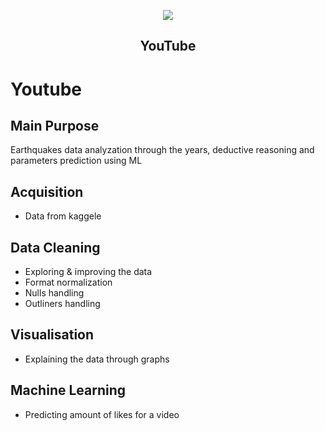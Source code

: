 <p align="center">
  <img src="https://www.google.com/imgres?imgurl=https%3A%2F%2Fstatic.toiimg.com%2Fphoto%2F58623495.cms&imgrefurl=https%3A%2F%2Ftimesofindia.indiatimes.com%2Ftopic%2FYouTube&tbnid=S2z22so7EghkhM&vet=12ahUKEwjY1KOrsJzuAhVBwIUKHU3eCjYQMygIegUIARCQAQ..i&docid=4X5Am64DSHxGmM&w=1200&h=504&q=.youtube&ved=2ahUKEwjY1KOrsJzuAhVBwIUKHU3eCjYQMygIegUIARCQAQ">
  <h2 align="center">YouTube</h2>
</p>




# Youtube

## Main Purpose
Earthquakes data analyzation through the years, deductive reasoning and parameters prediction using ML


## Acquisition
* Data from kaggele

## Data Cleaning
* Exploring & improving the data
* Format normalization
* Nulls handling
* Outliners handling


## Visualisation
* Explaining the data through graphs

## Machine Learning
* Predicting amount of likes for a video


